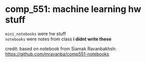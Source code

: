 # comp_551: machine learning hw stuff 
`mini_notebooks` were hw stuff  
`notebooks` were notes from class **i didnt write these**  

credit: based on notebook from Siamak Ravanbakhsh: https://github.com/mravanba/comp551-notebooks
